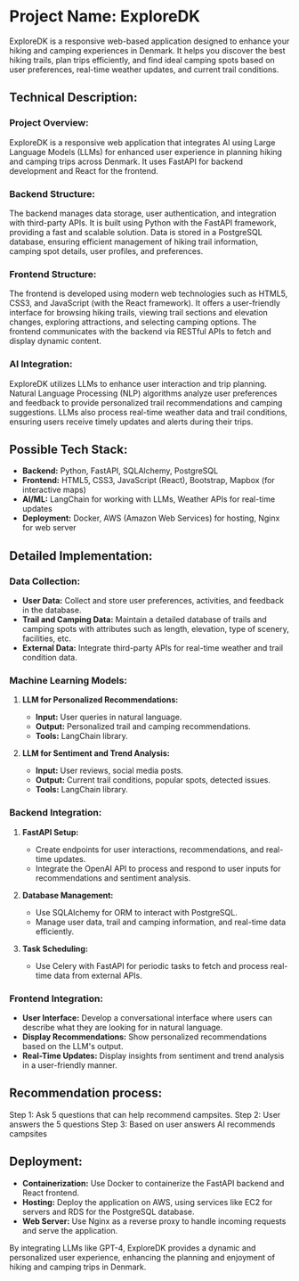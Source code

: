 # Project Name: ExploreDK

ExploreDK is a responsive web-based application designed to enhance your hiking and camping experiences in Denmark. It helps you discover the best hiking trails, plan trips efficiently, and find ideal camping spots based on user preferences, real-time weather updates, and current trail conditions.

## Technical Description:

### Project Overview:
ExploreDK is a responsive web application that integrates AI using Large Language Models (LLMs) for enhanced user experience in planning hiking and camping trips across Denmark. It uses FastAPI for backend development and React for the frontend.

### Backend Structure:
The backend manages data storage, user authentication, and integration with third-party APIs. It is built using Python with the FastAPI framework, providing a fast and scalable solution. Data is stored in a PostgreSQL database, ensuring efficient management of hiking trail information, camping spot details, user profiles, and preferences.

### Frontend Structure:
The frontend is developed using modern web technologies such as HTML5, CSS3, and JavaScript (with the React framework). It offers a user-friendly interface for browsing hiking trails, viewing trail sections and elevation changes, exploring attractions, and selecting camping options. The frontend communicates with the backend via RESTful APIs to fetch and display dynamic content.

### AI Integration:
ExploreDK utilizes LLMs to enhance user interaction and trip planning. Natural Language Processing (NLP) algorithms analyze user preferences and feedback to provide personalized trail recommendations and camping suggestions. LLMs also process real-time weather data and trail conditions, ensuring users receive timely updates and alerts during their trips.

## Possible Tech Stack:
- **Backend:** Python, FastAPI, SQLAlchemy, PostgreSQL
- **Frontend:** HTML5, CSS3, JavaScript (React), Bootstrap, Mapbox (for interactive maps)
- **AI/ML:** LangChain for working with LLMs, Weather APIs for real-time updates
- **Deployment:** Docker, AWS (Amazon Web Services) for hosting, Nginx for web server

## Detailed Implementation:

### Data Collection:
- **User Data:** Collect and store user preferences, activities, and feedback in the database.
- **Trail and Camping Data:** Maintain a detailed database of trails and camping spots with attributes such as length, elevation, type of scenery, facilities, etc.
- **External Data:** Integrate third-party APIs for real-time weather and trail condition data.

### Machine Learning Models:
1. **LLM for Personalized Recommendations:**
   - **Input:** User queries in natural language.
   - **Output:** Personalized trail and camping recommendations.
   - **Tools:** LangChain library.

2. **LLM for Sentiment and Trend Analysis:**
   - **Input:** User reviews, social media posts.
   - **Output:** Current trail conditions, popular spots, detected issues.
   - **Tools:** LangChain library.

### Backend Integration:
1. **FastAPI Setup:**
   - Create endpoints for user interactions, recommendations, and real-time updates.
   - Integrate the OpenAI API to process and respond to user inputs for recommendations and sentiment analysis.

2. **Database Management:**
   - Use SQLAlchemy for ORM to interact with PostgreSQL.
   - Manage user data, trail and camping information, and real-time data efficiently.

3. **Task Scheduling:**
   - Use Celery with FastAPI for periodic tasks to fetch and process real-time data from external APIs.

### Frontend Integration:
- **User Interface:** Develop a conversational interface where users can describe what they are looking for in natural language.
- **Display Recommendations:** Show personalized recommendations based on the LLM's output.
- **Real-Time Updates:** Display insights from sentiment and trend analysis in a user-friendly manner.

## Recommendation process:

Step 1: Ask 5 questions that can help recommend campsites.
Step 2: User answers the 5 questions
Step 3: Based on user answers AI recommends campsites

## Deployment:
- **Containerization:** Use Docker to containerize the FastAPI backend and React frontend.
- **Hosting:** Deploy the application on AWS, using services like EC2 for servers and RDS for the PostgreSQL database.
- **Web Server:** Use Nginx as a reverse proxy to handle incoming requests and serve the application.

By integrating LLMs like GPT-4, ExploreDK provides a dynamic and personalized user experience, enhancing the planning and enjoyment of hiking and camping trips in Denmark.